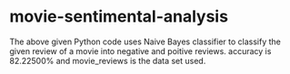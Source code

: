 # movie-sentimental-analysis
The above given Python code uses Naive Bayes classifier to classify the given review of a movie into negative and poitive reviews.
accuracy is 82.22500% and movie_reviews is the data set used.
